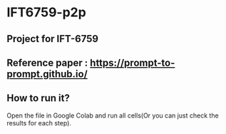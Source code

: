 # IFT6759-p2p
## Project for IFT-6759
## Reference paper : https://prompt-to-prompt.github.io/
## How to run it?
Open the file in Google Colab and run all cells(Or you can just check the results for each step).
